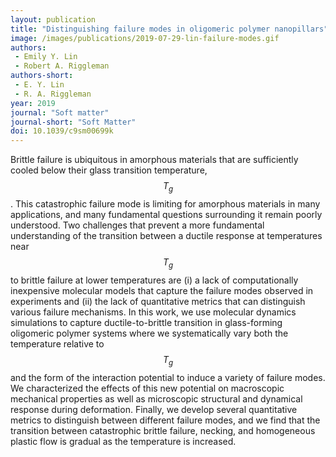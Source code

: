 ```yaml
---
layout: publication
title: "Distinguishing failure modes in oligomeric polymer nanopillars"
image: /images/publications/2019-07-29-lin-failure-modes.gif
authors:
 - Emily Y. Lin
 - Robert A. Riggleman
authors-short:
 - E. Y. Lin
 - R. A. Riggleman
year: 2019 
journal: "Soft matter"
journal-short: "Soft Matter"
doi: 10.1039/c9sm00699k
---
```




Brittle failure is ubiquitous in amorphous materials that are sufficiently cooled below their glass transition temperature, $$ T_g $$. This catastrophic failure mode is limiting for amorphous materials in many applications, and many fundamental questions surrounding it remain poorly understood. Two challenges that prevent a more fundamental understanding of the transition between a ductile response at temperatures near $$ T_g $$ to brittle failure at lower temperatures are (i) a lack of computationally inexpensive molecular models that capture the failure modes observed in experiments and (ii) the lack of quantitative metrics that can distinguish various failure mechanisms. In this work, we use molecular dynamics simulations to capture ductile-to-brittle transition in glass-forming oligomeric polymer systems where we systematically vary both the temperature relative to $$ T_g $$ and the form of the interaction potential to induce a variety of failure modes. We characterized the effects of this new potential on macroscopic mechanical properties as well as microscopic structural and dynamical response during deformation. Finally, we develop several quantitative metrics to distinguish between different failure modes, and we find that the transition between catastrophic brittle failure, necking, and homogeneous plastic flow is gradual as the temperature is increased.

